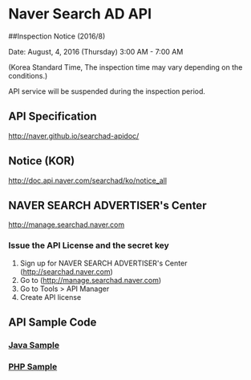 # Naver Search AD API

##Inspection Notice (2016/8)

Date: August, 4, 2016 (Thursday) 3:00 AM - 7:00 AM 

(Korea Standard Time, The inspection time may vary depending on the conditions.)

API service will be suspended during the inspection period.

## API Specification
http://naver.github.io/searchad-apidoc/

## Notice (KOR)
http://doc.api.naver.com/searchad/ko/notice_all

## NAVER SEARCH ADVERTISER's Center
http://manage.searchad.naver.com

### Issue the API License and the secret key

1. Sign up for NAVER SEARCH ADVERTISER's Center (http://searchad.naver.com)
2. Go to (http://manage.searchad.naver.com)
3. Go to Tools > API Manager
4. Create API license


## API Sample Code

### [Java Sample](java-sample)
### [PHP Sample](php-sample)
